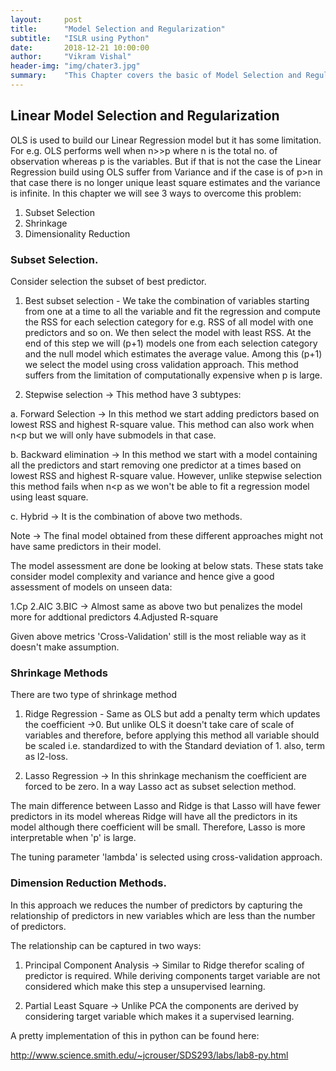 ```yaml
---
layout:     post
title:      "Model Selection and Regularization"
subtitle:   "ISLR using Python"
date:       2018-12-21 10:00:00
author:     "Vikram Vishal"
header-img: "img/chater3.jpg"
summary:    "This Chapter covers the basic of Model Selection and Regularization Demonstrated in ISLR"
---
```



## Linear Model Selection and Regularization

OLS is used to build our Linear Regression model but it has some limitation. For e.g. OLS performs well when n>>p where n is the total no. of observation whereas p is the variables. But if that is not the case the Linear Regression build using OLS suffer from Variance and if the case is of p>n in that case there is no longer unique least square estimates and the variance is infinite. In this chapter we will see 3 ways to overcome this problem:

1. Subset Selection
2. Shrinkage
3. Dimensionality Reduction


### Subset Selection.
Consider selection the subset of best predictor.

1. Best subset selection - We take the combination of variables starting from one at a time to all the variable and fit the regression and compute the RSS for each selection category for e.g. RSS of all model with one predictors and so on. We then select the model with least RSS. At the end of this step we will (p+1) models one from each selection category and the null model which estimates the average value. Among this (p+1) we select the model using cross validation approach. This method suffers from the limitation of computationally expensive when p is large.


2. Stepwise selection -> This method have 3 subtypes:

a. Forward Selection -> In this method we start adding predictors based on lowest RSS and highest R-square value. This method can also work when n<p but we will only have submodels in that case.

b. Backward elimination -> In this method we start with a model containing all the predictors and start removing one predictor at a times based on lowest RSS and highest R-square value. However, unlike stepwise selection this method fails when n<p as we won't be able to fit a regression model using least square.

c. Hybrid -> It is the combination of above two methods.

Note -> The final model obtained from these different approaches might not have same predictors in their model.

The model assessment are done be looking at below stats. These stats take consider model complexity and variance and hence give a good assessment of models on unseen data:

1.Cp
2.AIC
3.BIC -> Almost same as above two but penalizes the model more for addtional predictors
4.Adjusted R-square

Given above metrics 'Cross-Validation' still is the most reliable way as it doesn't make assumption.

### Shrinkage Methods

There are two type of shrinkage method

1. Ridge Regression - Same as OLS but add a penalty term which updates the coefficient ->0. But unlike OLS it doesn't take care of scale of variables and therefore, before applying this method all variable should be scaled i.e. standardized to with the Standard deviation of 1. also, term as l2-loss.

2. Lasso Regression -> In this shrinkage mechanism the coefficient are forced to be zero. In a way Lasso act as subset selection method.

The main difference between Lasso and Ridge is that Lasso will have fewer predictors in its model whereas Ridge will have all the predictors in its model although there coefficient will be small. Therefore, Lasso is more interpretable when 'p' is large.

The tuning parameter 'lambda' is selected using cross-validation approach.

### Dimension Reduction Methods.

In this approach we reduces the number of predictors by capturing the relationship of predictors in new variables which are less than the number of predictors.

The relationship can be captured in two ways:
1. Principal Component Analysis -> Similar to Ridge therefor scaling of predictor is required. While deriving components target variable are not considered which make this step a unsupervised learning.

2. Partial Least Square -> Unlike PCA the components are derived by considering target variable which makes it a supervised learning.


A pretty implementation of this in python can be found here:

http://www.science.smith.edu/~jcrouser/SDS293/labs/lab8-py.html 
